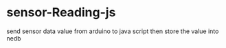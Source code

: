 # sensor-Reading-js
send sensor data value from arduino to java script then store the value into nedb 
